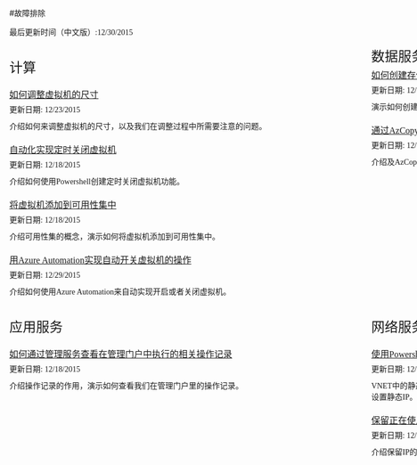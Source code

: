 <properties linkid="troubleshoot" urldisplayname="troubleshoot" pagetitle="故障排除" metakeywords="troubleshoot" disablerightnav="true" description="" metacanonical="" services="" documentationcenter="" title="" authors="" solutions="" manager="" editor="" />
<tags ms.service="" ms.date="" wacn.date="" />

#故障排除

<div style="margin: 0px auto;">
    <div style="width:1200px">
        <div><span style="font-weight:normal;font-family:'Microsoft YaHei';font-size:14px;"> 最后更新时间（中文版）:12/30/2015 </span></div>
    </div>
    <div style="width:1200px;margin-top:35px;">
        <div style="width: 550px;  margin-right: 100px;  display: inline-block;">
            <div style="width: 550px;">
                <div><span style="font-size:24px;font-family:'Microsoft YaHei';font-weight:normal;">计算</span></div>
                <div style="margin-top:20px;"><a href="/documentation/articles/troubleshoot/virtual-machine-how-to-reset-vm-size" style="font-size:16px;font-family:'Microsoft YaHei';font-weight:normal;">如何调整虚拟机的尺寸</a></div>
                <div style="margin-top:5px;"><span style="font-weight:normal;font-size:14px;font-family:'Microsoft YaHei';"> 更新日期: 12/23/2015 </span></div>
                <div style="margin-top:10px;"><span style="font-family:'Microsoft YaHei';font-size:14px">介绍如何来调整虚拟机的尺寸，以及我们在调整过程中所需要注意的问题。</span></div>
                <div style="margin-top:20px;"><a href="/documentation/articles/troubleshoot/virtual-machine-how-to-turn-off-vm-automatically" style="font-size:16px;font-family:'Microsoft YaHei';">自动化实现定时关闭虚拟机</a></div>
                <div style="margin-top:5px;"><span style="font-weight:normal;font-size:14px;font-family:'Microsoft YaHei';"> 更新日期: 12/18/2015 </span></div>
                <div style="margin-top:10px;"><span style="font-family:'Microsoft YaHei';font-size:14px">介绍如何使用Powershell创建定时关闭虚拟机功能。</span></div>
                <div style="margin-top:20px;"><a href="/documentation/articles/troubleshoot/virtual-machine-add-vm-to-availability-group" style="font-size:16px;font-family:'Microsoft YaHei';">将虚拟机添加到可用性集中</a></div>
                <div style="margin-top:5px;"><span style="font-weight:normal;font-size:14px;font-family:'Microsoft YaHei';"> 更新日期: 12/18/2015 </span></div>
                <div style="margin-top:10px;"><span style="font-family:'Microsoft YaHei';font-size:14px">介绍可用性集的概念，演示如何将虚拟机添加到可用性集中。</span></div>
                <div style="margin-top:20px;"><a href="/documentation/articles/troubleshoot/virtual-machine-add-vm-to-availability-group" style="font-size:16px;font-family:'Microsoft YaHei';">用Azure Automation实现自动开关虚拟机的操作</a></div>
                <div style="margin-top:5px;"><span style="font-weight:normal;font-size:14px;font-family:'Microsoft YaHei';"> 更新日期: 12/29/2015 </span></div>
                <div style="margin-top:10px;"><span style="font-family:'Microsoft YaHei';font-size:14px">介绍如何使用Azure Automation来自动实现开启或者关闭虚拟机。</span></div>
            </div>
        </div>
        <div style="width:550px; float:right">
            <div style="width: 550px;">
                <div><span style="line-height:0px;font-size:24px;font-family:'Microsoft YaHei';font-weight:normal;">数据服务</span></div>
                <div style="margin-top:20px;"><a href="/documentation/articles/troubleshoot/storage-how-to-create-account-container" style="font-size:16px;font-family:'Microsoft YaHei';">如何创建存储账号及容器</a></div>
                <div style="margin-top:5px;"><span style="font-weight:normal;font-size:14px;font-family:'Microsoft YaHei';"> 更新日期: 12/14/2015 </span></div>
                <div style="margin-top:10px;"><span style="font-family:'Microsoft YaHei';font-size:14px">演示如何创建存储账号及容器，解析我们在创建过程中需要注意的一些概念性问题。</span></div>
                <div style="margin-top:20px;"><a href="/documentation/articles/troubleshoot/storage-how-to-use-azcopy" style="font-size:16px;font-family:'Microsoft YaHei';">通过AzCopy操作Azure存储</a></div>
                <div style="margin-top:5px;"><span style="font-weight:normal;font-size:14px;font-family:'Microsoft YaHei';"> 更新日期: 12/17/2015 </span></div>
                <div style="margin-top:10px;"><span style="font-family:'Microsoft YaHei';font-size:14px">介绍及AzCopy，演示AzCopy的一些常规操作指令。</span></div>
            </div>
        </div>
    </div>
    <div style="width:1200px">
        <div style="width: 550px; margin-right: 100px; display: inline-block;">
            <div style="width: 550px; margin-top:35px;">
                <div><span style="font-size:24px;font-family:'Microsoft YaHei';font-weight:normal;">应用服务</span></div>
                <div style="margin-top:20px;"><a href="/documentation/articles/troubleshoot/management-portal-how-to-see-operation-log" style="font-size:16px;font-family:'Microsoft YaHei';">如何通过管理服务查看在管理门户中执行的相关操作记录</a></div>
                <div style="margin-top:5px;"><span style="font-weight:normal;font-size:14px;font-family:'Microsoft YaHei';"> 更新日期: 12/18/2015 </span></div>
                <div style="margin-top:10px;"><span style="font-family:'Microsoft YaHei';font-size:14px">介绍操作记录的作用，演示如何查看我们在管理门户里的操作记录。</span></div>
            </div>
        </div>
        <div style="width:550px; float:right;">
            <div style=" width: 550px;margin-top:35px;">
                <div><span style="font-size:24px;font-family:'Microsoft YaHei';font-weight:normal;">网络服务</span></div>
                <div style="margin-top:20px;"><a href="/documentation/articles/troubleshoot/virtual-network-how-to-use-internal-ip" style="font-size:16px;font-family:'Microsoft YaHei';">使用Powershell设置VNET中的静态IP</a></div>
                <div style="margin-top:5px;"><span style="font-weight:normal;font-size:14px;font-family:'Microsoft YaHei';"> 更新日期: 12/16/2015 </span></div>
                <div style="margin-top:10px;"><span style="font-family:'Microsoft YaHei';font-size:14px">VNET中的静态IP的作用，演示如何使用Powershell对虚拟机设置静态IP、对已有的虚拟机设置静态IP。</span></div>
                <div style="margin-top:20px;"><a href="/documentation/articles/troubleshoot/virtual-network-how-to-use-reserved-ip" style="font-size:16px;font-family:'Microsoft YaHei';">保留正在使用的VIP</a></div>
                <div style="margin-top:5px;"><span style="font-weight:normal;font-size:14px;font-family:'Microsoft YaHei';"> 更新日期: 12/18/2015 </span></div>
                <div style="margin-top:10px;"><span style="font-family:'Microsoft YaHei';font-size:14px">介绍保留IP的相关概念，演示如何使用Powershell来操作保留IP。</span></div>
            </div>
        </div>
    </div>
    <div style="width: 100%;margin-top:50px;display:inline-block;"></div>
</div>
